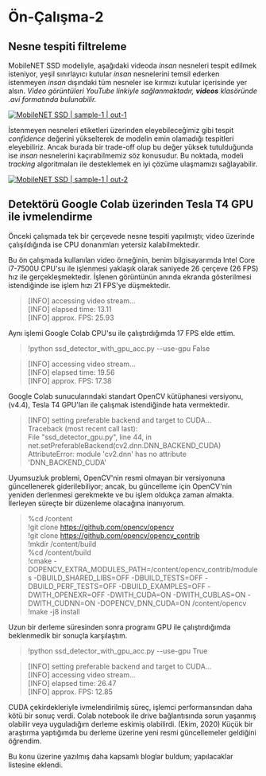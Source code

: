 # Ön-Çalışma-2
## Nesne tespiti filtreleme 

MobileNET SSD modeliyle, aşağıdaki videoda _insan_ nesneleri tespit edilmek isteniyor, yeşil sınırlayıcı kutular _insan_ nesnelerini temsil ederken istenmeyen _insan_ dışındaki tüm nesneler ise kırmızı kutular içerisinde yer alsın. _Video görüntüleri YouTube linkiyle sağlanmaktadır, **videos** klasöründe .avi formatında bulunabilir._

[![MobileNET SSD | sample-1 | out-1](videos/race_out_1.gif)](http://www.youtube.com/watch?v=pvHzxhcg104)


İstenmeyen nesneleri etiketleri üzerinden eleyebileceğimiz gibi tespit _confidence_ değerini yükselterek de modelin emin olamadığı tespitleri eleyebiliriz. Ancak burada bir trade-off olup bu değer yüksek tutulduğunda ise _insan_ nesnelerini kaçırabilmemiz söz konusudur. Bu noktada, modeli _tracking_ algoritmaları ile desteklemek en iyi çözüme ulaşmamızı sağlayabilir.

[![MobileNET SSD | sample-1 | out-2](videos/race_out_2.gif)](http://www.youtube.com/watch?v=Rt-f-1R0pYY)

## Detektörü Google Colab üzerinden Tesla T4 GPU ile ivmelendirme

Önceki çalışmada tek bir çerçevede nesne tespiti yapılmıştı; video üzerinde çalışıldığında ise CPU donanımları yetersiz kalabilmektedir. 

Bu ön çalışmada kullanılan video örneğinin, benim bilgisayarımda Intel Core i7-7500U CPU'su ile işlenmesi yaklaşık olarak saniyede 26 çerçeve (26 FPS) hız ile gerçekleşmektedir. İşlenen görüntünün anında ekranda gösterilmesi istendiğinde ise işlem hızı 21 FPS'ye düşmektedir. 
>[INFO] accessing video stream...<br>
[INFO] elapsed time: 13.11<br>
[INFO] approx. FPS: 25.93<br>

Aynı işlemi Google Colab CPU'su ile çalıştırdığımda 17 FPS elde ettim.
>!python ssd_detector_with_gpu_acc.py --use-gpu False

>[INFO] accessing video stream... <br>
[INFO] elapsed time: 19.56 <br>
[INFO] approx. FPS: 17.38 <br>

Google Colab sunucularındaki standart OpenCV kütüphanesi versiyonu, (v4.4), Tesla T4 GPU'ları ile çalışmak istendiğinde hata vermektedir.
>[INFO] setting preferable backend and target to CUDA...<br>
Traceback (most recent call last):<br>
  File "ssd_detector_gpu.py", line 44, in <module>  net.setPreferableBackend(cv2.dnn.DNN_BACKEND_CUDA)<br>
AttributeError: module 'cv2.dnn' has no attribute 'DNN_BACKEND_CUDA'
  
Uyumsuzluk problemi, OpenCV'nin resmi olmayan bir versiyonuna güncellenerek giderilebiliyor; ancak, bu güncelleme için OpenCV'nin yeniden derlenmesi gerekmekte ve bu işlem oldukça zaman almakta. İlerleyen süreçte bir düzenleme olacağına inanıyorum.
>%cd /content <br>
!git clone https://github.com/opencv/opencv <br>
!git clone https://github.com/opencv/opencv_contrib <br>
!mkdir /content/build <br>
%cd /content/build <br>
!cmake -DOPENCV_EXTRA_MODULES_PATH=/content/opencv_contrib/modules  -DBUILD_SHARED_LIBS=OFF  -DBUILD_TESTS=OFF  -DBUILD_PERF_TESTS=OFF -DBUILD_EXAMPLES=OFF -DWITH_OPENEXR=OFF -DWITH_CUDA=ON -DWITH_CUBLAS=ON -DWITH_CUDNN=ON -DOPENCV_DNN_CUDA=ON /content/opencv <br>
!make -j8 install

Uzun bir derleme süresinden sonra programı GPU ile çalıştırdığımda beklenmedik bir sonuçla karşılaştım.
>!python ssd_detector_with_gpu_acc.py --use-gpu True

>[INFO] setting preferable backend and target to CUDA... <br>
[INFO] accessing video stream... <br>
[INFO] elapsed time: 26.47 <br>
[INFO] approx. FPS: 12.85 <br>

CUDA çekirdekleriyle ivmelendirilmiş süreç, işlemci performansından daha kötü bir sonuç verdi. Colab notebook ile drive bağlantısında sorun yaşanmış olabilir veya uyguladığım derleme eskimiş olabilirdi. (Ekim, 2020) Küçük bir araştırma yaptığımda bu derleme üzerine yeni resmi güncellemeler geldiğini öğrendim.

Bu konu üzerine yazılmış daha kapsamlı bloglar buldum; yapılacaklar listesine eklendi.

